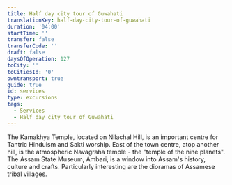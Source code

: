```yaml
---
title: Half day city tour of Guwahati
translationKey: half-day-city-tour-of-guwahati
duration: '04:00'
startTime: ''
transfer: false
transferCode: ''
draft: false
daysOfOperation: 127
toCity: ''
toCitiesId: '0'
owntransport: true
guide: true
id: services
type: excursions
tags:
  - Services
  - Half day city tour of Guwahati
---
```

The Kamakhya Temple, located on Nilachal Hill, is an important centre for Tantric Hinduism and Sakti worship. East of the town centre, atop another hill, is the atmospheric Navagraha temple - the "temple of the nine planets". The Assam State Museum, Ambari, is a window into Assam's history, culture and crafts. Particularly interesting are the dioramas of Assamese tribal villages.